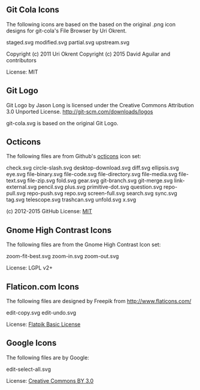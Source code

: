 Git Cola Icons
--------------
The following icons are based on the based on the original .png icon designs
for git-cola's File Browser by Uri Okrent.

staged.svg
modified.svg
partial.svg
upstream.svg

Copyright (c) 2011 Uri Okrent
Copyright (c) 2015 David Aguilar and contributors

License: MIT


Git Logo
--------
Git Logo by Jason Long is licensed under the
Creative Commons Attribution 3.0 Unported License.
http://git-scm.com/downloads/logos

git-cola.svg is based on the original Git Logo.


Octicons
--------
The following files are from Github's
[octicons](https://github.com/github/octicons) icon set:

check.svg
circle-slash.svg
desktop-download.svg
diff.svg
ellipsis.svg
eye.svg
file-binary.svg
file-code.svg
file-directory.svg
file-media.svg
file-text.svg
file-zip.svg
fold.svg
gear.svg
git-branch.svg
git-merge.svg
link-external.svg
pencil.svg
plus.svg
primitive-dot.svg
question.svg
repo-pull.svg
repo-push.svg
repo.svg
screen-full.svg
search.svg
sync.svg
tag.svg
telescope.svg
trashcan.svg
unfold.svg
x.svg

(c) 2012-2015 GitHub
License: [MIT](http://choosealicense.com/licenses/mit/)


Gnome High Contrast Icons
-------------------------
The following files are from the Gnome High Contrast Icon set:

zoom-fit-best.svg
zoom-in.svg
zoom-out.svg

License: LGPL v2+


Flaticon.com Icons
------------------

The following files are designed by Freepik from http://www.flaticons.com/

edit-copy.svg
edit-undo.svg

License: [Flatpik Basic License](http://cdn.flaticon.com/license/license.pdf)


Google Icons
------------

The following files are by Google:

edit-select-all.svg

License: [Creative Commons BY 3.0](http://creativecommons.org/licenses/by/3.0/)

